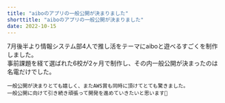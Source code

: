 ```yaml
---
title: "aiboのアプリの一般公開が決まりました"
shorttitle: "aiboのアプリの一般公開が決まりました"
date: 2022-10-15
---
```


7月後半より情報システム部4人で推し活をテーマにaiboと遊べるすごくを制作しました。  
事前課題を経て選ばれた6校が2ヶ月で制作し、その内一般公開が決まったのは名電だけでした。

```
一般公開が決まりとても嬉しく、またAWS賞も同時に頂けてとても驚きました。
一般公開に向けて引き続き頑張って開発を進めていきたいと思います📛
```
